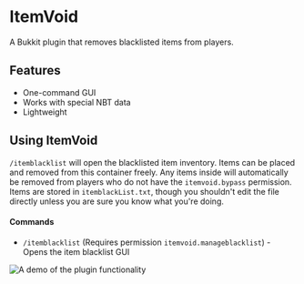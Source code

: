 # ItemVoid
A Bukkit plugin that removes blacklisted items from players.

## Features
- One-command GUI
- Works with special NBT data
- Lightweight

## Using ItemVoid
`/itemblacklist` will open the blacklisted item inventory. Items can be placed and removed from this container freely.
Any items inside will automatically be removed from players who do not have the `itemvoid.bypass` permission.
Items are stored in `itemblackList.txt`, though you shouldn't edit the file directly unless you are sure you know what
you're doing.

#### Commands
- `/itemblacklist` (Requires permission `itemvoid.manageblacklist`) - Opens the item blacklist GUI

![A demo of the plugin functionality](https://github.com/Stonley890/ItemVoid/blob/main/ItemVoidDemoSmall.GIF)
